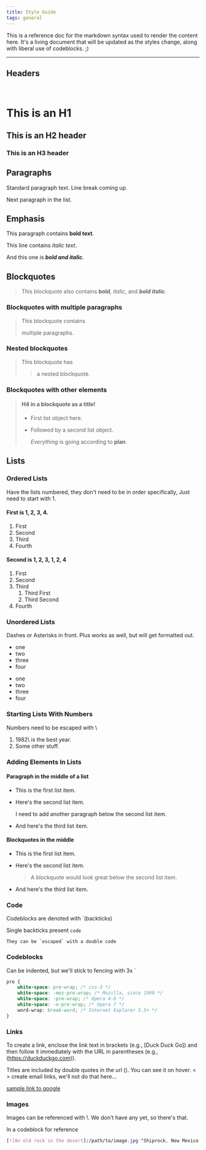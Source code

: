 ```yaml
---
title: Style Guide
tags: general
---
```


This is a reference doc for the markdown syntax used to render the content here.
It's a living document that will be updated as the styles change, along with liberal use of codeblocks. ;)

---

## Headers

<br>

# This is an H1

## This is an H2 header

### This is an H3 header

## Paragraphs

Standard paragraph text. Line break coming up.

Next paragraph in the list.

## Emphasis

This paragraph contains **bold text**.

This line contains _italic text_.

And this one is **_bold and italic_**.

## Blockquotes

> This blockquote also contains **bold**, _italic_, and **_bold italic_**.

### Blockquotes with multiple paragraphs

> This blockquote contains
>
> multiple paragraphs.

### Nested blockquotes

> This blockquote has
>
> > a nested blockquote.

### Blockquotes with other elements

> #### H4 in a blockquote as a title!
>
> -   First list object here.
> -   Followed by a second list object.
>
>     _Everything_ is going according to **plan**.

## Lists

### Ordered Lists

Have the lists numbered, they don't need to be in order specifically,
Just need to start with 1.

#### First is 1, 2, 3, 4.

1. First
2. Second
3. Third
4. Fourth

#### Second is 1, 2, 3, 1, 2, 4

1. First
2. Second
3. Third
    1. Third First
    2. Third Second
4. Fourth

### Unordered Lists

Dashes or Asterisks in front. Plus works as well, but will get formatted out.

-   one
-   two
-   three
-   four

*   one
*   two
*   three
*   four

### Starting Lists With Numbers

Numbers need to be escaped with \

1. 1982\ is the best year.
2. Some other stuff.

### Adding Elements In Lists

#### Paragraph in the middle of a list

-   This is the first list item.
-   Here's the second list item.

    I need to add another paragraph below the second list item.

-   And here's the third list item.

#### Blockquotes in the middle

-   This is the first list item.
-   Here's the second list item.

    > A blockquote would look great below the second list item.

-   And here's the third list item.

### Code

Codeblocks are denoted with `(backticks)

Single backticks present `code`

`` They can be `escaped` with a double code ``

### Codeblocks

Can be indented, but we'll stick to fencing with 3x `

```css
pre {
    white-space: pre-wrap; /* css-3 */
    white-space: -moz-pre-wrap; /* Mozilla, since 1999 */
    white-space: -pre-wrap; /* Opera 4-6 */
    white-space: -o-pre-wrap; /* Opera 7 */
    word-wrap: break-word; /* Internet Explorer 5.5+ */
}
```

### Links

To create a link, enclose the link text in brackets (e.g., [Duck Duck Go]) and then follow it immediately with the URL in parentheses (e.g., (https://duckduckgo.com)).

Titles are included by double quotes in the url (). You can see it on hover.
< > create email links, we'll not do that here...

[sample link to google](https://www.google.com "This is the title")

### Images

Images can be referenced with !. We don't have any yet, so there's that.

In a codeblock for reference

```css
[![An old rock in the desert](/path/to/image.jpg "Shiprock, New Mexico by Beau Rogers")](link if needed)
```
